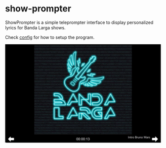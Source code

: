 # show-prompter
ShowPrompter is a simple teleprompter interface to display personalized lyrics for Banda Larga shows.

Check [config](/Config/README.md) for how to setup the program.

![home_screen.jpg](home_screen.jpg)